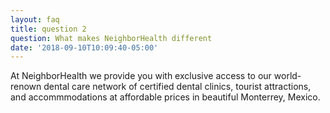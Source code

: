 ```yaml
---
layout: faq
title: question 2
question: What makes NeighborHealth different
date: '2018-09-10T10:09:40-05:00'
---
```

At NeighborHealth we provide you with exclusive access to our world-renown dental care network of certified dental clinics, tourist attractions, and accommmodations at affordable prices in beautiful Monterrey, Mexico.
